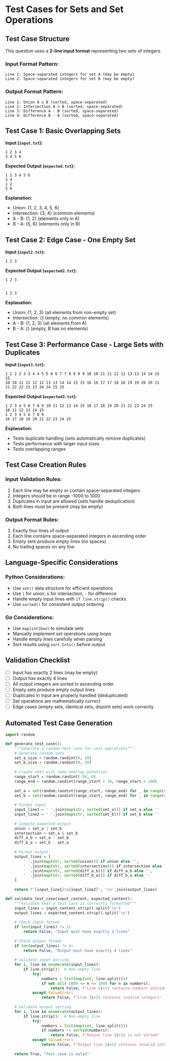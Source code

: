 # Test Cases for Sets and Set Operations

## Test Case Structure
This question uses a **2-line input format** representing two sets of integers.

### Input Format Pattern:
```
Line 1: Space-separated integers for set A (may be empty)
Line 2: Space-separated integers for set B (may be empty)
```

### Output Format Pattern:
```
Line 1: Union A ∪ B (sorted, space-separated)
Line 2: Intersection A ∩ B (sorted, space-separated)
Line 3: Difference A - B (sorted, space-separated)
Line 4: Difference B - A (sorted, space-separated)
```

## Test Case 1: Basic Overlapping Sets
**Input (`input.txt`):**
```
1 2 3 4
3 4 5 6
```
**Expected Output (`expected.txt`):**
```
1 2 3 4 5 6
3 4
1 2
5 6
```
**Explanation:**
- Union: {1, 2, 3, 4, 5, 6}
- Intersection: {3, 4} (common elements)  
- A - B: {1, 2} (elements only in A)
- B - A: {5, 6} (elements only in B)

## Test Case 2: Edge Case - One Empty Set
**Input (`input2.txt`):**
```
1 2 3

```
**Expected Output (`expected2.txt`):**
```
1 2 3


1 2 3
```
**Explanation:**
- Union: {1, 2, 3} (all elements from non-empty set)
- Intersection: {} (empty, no common elements)
- A - B: {1, 2, 3} (all elements from A)
- B - A: {} (empty, B has no elements)

## Test Case 3: Performance Case - Large Sets with Duplicates
**Input (`input3.txt`):**
```
1 1 2 2 3 3 4 4 5 5 6 6 7 7 8 8 9 9 10 10 11 11 12 12 13 13 14 14 15 15
10 10 11 11 12 12 13 13 14 14 15 15 16 16 17 17 18 18 19 19 20 20 21 21 22 22 23 23 24 24 25 25
```
**Expected Output (`expected3.txt`):**
```
1 2 3 4 5 6 7 8 9 10 11 12 13 14 15 16 17 18 19 20 21 22 23 24 25
10 11 12 13 14 15
1 2 3 4 5 6 7 8 9
16 17 18 19 20 21 22 23 24 25
```
**Explanation:**
- Tests duplicate handling (sets automatically remove duplicates)
- Tests performance with larger input sizes
- Tests overlapping ranges

## Test Case Creation Rules
### Input Validation Rules:
1. Each line may be empty or contain space-separated integers
2. Integers should be in range -1000 to 1000
3. Duplicates in input are allowed (sets handle deduplication)
4. Both lines must be present (may be empty)

### Output Format Rules:
1. Exactly four lines of output
2. Each line contains space-separated integers in ascending order
3. Empty sets produce empty lines (no spaces)
4. No trailing spaces on any line

## Language-Specific Considerations
### Python Considerations:
- Use `set()` data structure for efficient operations
- Use `|` for union, `&` for intersection, `-` for difference
- Handle empty input lines with `if line.strip()` checks
- Use `sorted()` for consistent output ordering

### Go Considerations:
- Use `map[int]bool` to simulate sets
- Manually implement set operations using loops
- Handle empty lines carefully when parsing
- Sort results using `sort.Ints()` before output

## Validation Checklist
- [ ] Input has exactly 2 lines (may be empty)
- [ ] Output has exactly 4 lines
- [ ] All output integers are sorted in ascending order
- [ ] Empty sets produce empty output lines
- [ ] Duplicates in input are properly handled (deduplicated)
- [ ] Set operations are mathematically correct
- [ ] Edge cases (empty sets, identical sets, disjoint sets) work correctly

## Automated Test Case Generation
```python
import random

def generate_test_case():
    """Generate a random test case for sets operations"""
    # Generate random sets
    set_a_size = random.randint(0, 20)
    set_b_size = random.randint(0, 20)
    
    # Create sets with some overlap potential
    range_start = random.randint(-50, 0)
    range_end = random.randint(range_start + 10, range_start + 100)
    
    set_a = set(random.randint(range_start, range_end) for _ in range(set_a_size))
    set_b = set(random.randint(range_start, range_end) for _ in range(set_b_size))
    
    # Format input
    input_line1 = ' '.join(map(str, sorted(set_a))) if set_a else ''
    input_line2 = ' '.join(map(str, sorted(set_b))) if set_b else ''
    
    # Compute expected output
    union = set_a | set_b
    intersection = set_a & set_b
    diff_a_b = set_a - set_b
    diff_b_a = set_b - set_a
    
    # Format output
    output_lines = [
        ' '.join(map(str, sorted(union))) if union else '',
        ' '.join(map(str, sorted(intersection))) if intersection else '',
        ' '.join(map(str, sorted(diff_a_b))) if diff_a_b else '',
        ' '.join(map(str, sorted(diff_b_a))) if diff_b_a else ''
    ]
    
    return f"{input_line1}\n{input_line2}", '\n'.join(output_lines)

def validate_test_case(input_content, expected_content):
    """Validate that a test case is correctly formatted"""
    input_lines = input_content.strip().split('\n')
    output_lines = expected_content.strip().split('\n')
    
    # Check input format
    if len(input_lines) != 2:
        return False, "Input must have exactly 2 lines"
    
    # Check output format  
    if len(output_lines) != 4:
        return False, "Output must have exactly 4 lines"
    
    # Validate input parsing
    for i, line in enumerate(input_lines):
        if line.strip():  # Non-empty line
            try:
                numbers = list(map(int, line.split()))
                if not all(-1000 <= n <= 1000 for n in numbers):
                    return False, f"Line {i+1} contains numbers outside range [-1000, 1000]"
            except ValueError:
                return False, f"Line {i+1} contains invalid integers"
    
    # Validate output sorting
    for i, line in enumerate(output_lines):
        if line.strip():  # Non-empty line
            try:
                numbers = list(map(int, line.split()))
                if numbers != sorted(numbers):
                    return False, f"Output line {i+1} is not sorted"
            except ValueError:
                return False, f"Output line {i+1} contains invalid integers"
    
    return True, "Test case is valid"
```

